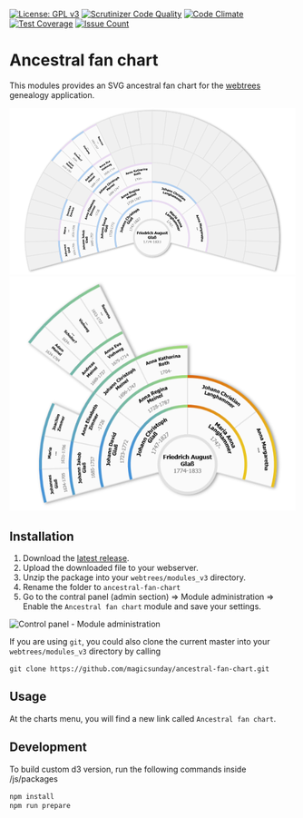 [![License: GPL v3](https://img.shields.io/badge/License-GPL%20v3-blue.svg)](http://www.gnu.org/licenses/gpl-3.0)
[![Scrutinizer Code Quality](https://scrutinizer-ci.com/g/magicsunday/ancestral-fan-chart/badges/quality-score.png?b=master)](https://scrutinizer-ci.com/g/magicsunday/ancestral-fan-chart/?branch=master)
[![Code Climate](https://codeclimate.com/github/magicsunday/ancestral-fan-chart/badges/gpa.svg)](https://codeclimate.com/github/magicsunday/ancestral-fan-chart)
[![Test Coverage](https://codeclimate.com/github/magicsunday/ancestral-fan-chart/badges/coverage.svg)](https://codeclimate.com/github/magicsunday/ancestral-fan-chart/coverage)
[![Issue Count](https://codeclimate.com/github/magicsunday/ancestral-fan-chart/badges/issue_count.svg)](https://codeclimate.com/github/magicsunday/ancestral-fan-chart)

# Ancestral fan chart
This modules provides an SVG ancestral fan chart for the [webtrees](https://www.webtrees.net) genealogy application.

![210 Degree chart](/assets/fan-chart-210.png)
![210 Degree chart with color gradients and hidden empty segments](/assets/fan-chart-210-gradient.png)


## Installation
1. Download the [latest release](https://github.com/magicsunday/ancestral-fan-chart/releases/latest).
2. Upload the downloaded file to your webserver.
3. Unzip the package into your `webtrees/modules_v3` directory.
4. Rename the folder to `ancestral-fan-chart`
5. Go to the contral panel (admin section) => Module administration => Enable the `Ancestral fan chart` module and save your settings.

![Control panel - Module administration](/assets/control-panel-modules.png)

If you are using ``git``, you could also clone the current master into your `webtrees/modules_v3` directory by calling

    git clone https://github.com/magicsunday/ancestral-fan-chart.git


## Usage
At the charts menu, you will find a new link called `Ancestral fan chart`.


## Development
To build custom d3 version, run the following commands inside /js/packages

    npm install
    npm run prepare
